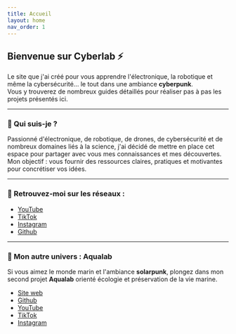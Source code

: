 ```yaml
---
title: Accueil
layout: home
nav_order: 1
---
```


## Bienvenue sur **Cyberlab** ⚡  
Le site que j'ai créé pour vous apprendre l'électronique, la robotique et même la cybersécurité… le tout dans une ambiance **cyberpunk**.  
Vous y trouverez de nombreux guides détaillés pour réaliser pas à pas les projets présentés ici.  

---

### 👤 Qui suis-je ?

Passionné d'électronique, de robotique, de drones, de cybersécurité et de nombreux domaines liés à la science, j'ai décidé de mettre en place cet espace pour partager avec vous mes connaissances et mes découvertes.  
Mon objectif : vous fournir des ressources claires, pratiques et motivantes pour concrétiser vos idées.  

---

### 🔗 Retrouvez-moi sur les réseaux :  

- [YouTube](https://youtube.com/@cyberlab_974)  
- [TikTok](https://www.tiktok.com/@cyberlab_974)  
- [Instagram](https://www.instagram.com/cyberlab_974)  
- [Github](https://github.com/cyberlab974)

---

### 🌊 Mon autre univers : **Aqualab**  

Si vous aimez le monde marin et l'ambiance **solarpunk**, plongez dans mon second projet **Aqualab** orienté écologie et préservation de la vie marine.

- [Site web](https://aqualab974.github.io/)
- [Github](https://github.com/AquaLab974)
- [YouTube](https://youtube.com/@AquaLab-y4p)  
- [TikTok](https://www.tiktok.com/@aqualab_974)  
- [Instagram](https://www.instagram.com/aqualab_974)  


